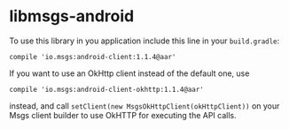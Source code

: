 libmsgs-android
=======================

To use this library in you application include this line in your `build.gradle`:

```
compile 'io.msgs:android-client:1.1.4@aar'
```

If you want to use an OkHttp client instead of the default one, use

```
compile 'io.msgs:android-client-okhttp:1.1.4@aar'
```
instead, and call `setClient(new MsgsOkHttpClient(okHttpClient))` on your Msgs client builder to use OkHTTP for executing the API calls.